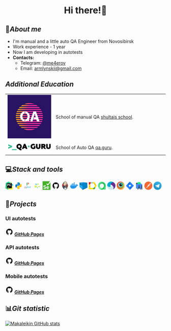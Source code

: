 # <p style="text-align: center;">Hi there!👋</p>

## 👦*About me*

+ I'm manual and a little auto QA Engineer from Novosibirsk
+ Work experience - 1 year
+ Now I am developing in autotests
+ **Contacts:**
  + Telegram: [@me4erov](https://t.me/me4erov)
  + Email: armlynskii@gmail.com

## *Additional Education*

<table width="100%" border='0'>
   <tr><td width="30%" valign="bottom"><img src="img/krotov.png"></td><td valign="middle">School of manual QA <a target="_blank" href="https://shultais.education/lms/courses">shultais school</a>.</td></tr>
   
   <tr><td width="30%" valign="bottom"><img src="img/qa_guru.png"></td><td valign="middle">School of Auto QA <a target="_blank" href="https://qa.guru">qa.guru</a>.</td></tr>
   </tr>
  </table>

## 💻*Stack and tools*
  <code><img width="5%" title="Pycharm" src="img/pycharm.png"></code>
  <code><img width="5%" title="Python" src="img/python.png"></code>
  <code><img width="5%" title="Pytest" src="img/pytest.png"></code>
  <code><img width="5%" title="Selene" src="img/selene.png"></code>
  <code><img width="5%" title="Selenium" src="img/selenium.png"></code>
  <code><img width="5%" title="GitHub" src="img/github.png"></code>
  <code><img width="5%" title="Jenkins" src="img/jenkins.png"></code>
  <code><img width="5%" title="Docker" src="img/docker.png"></code>
  <code><img width="5%" title="Selenoid" src="img/selenoid.png"></code>
  <code><img width="5%" title="Allure Report" src="img/allure_report.png"></code>
  <code><img width="5%" title="Allure TestOps" src="img/allure_testops.png"></code>
  <code><img width="5%" title="Appium" src="img/appium.png"></code>
  <code><img width="5%" title="Browserstack" src="img/browserstack.png"></code>
  <code><img width="5%" title="Jira" src="img/jira.png"></code>
  <code><img width="5%" title="Android Studio" src="img/android_studio.png"></code>
  <code><img width="5%" title="Postman" src="img/postman.png"></code>
  <code><img width="5%" title="Telegram" src="img/tg.png"></code>

## 💾*Projects*

### UI autotests

##### <img width="5%" title="GitHub" src="img/github.png"> [GitHub Pages](https://github.com/Makaleikin/diploma_ui_tests)

### API autotests
##### <img width="5%" title="GitHub" src="img/github.png"> [GitHub Pages]()

### Mobile autotests
##### <img width="5%" title="GitHub" src="img/github.png"> [GitHub Pages](https://github.com/Makaleikin/android_tests_diploma)

## 📊*Git statistic*

[![Makaleikin GitHub stats](https://github-readme-stats.vercel.app/api?username=Makaleikin&theme=dracula)](https://github.com/anuraghazra/github-readme-stats)
